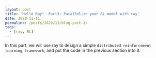 ```yaml
---
layout: post
title: 'Hello Ray!  Part3: Parallelize your RL model with ray'
date: 2020-11-11
permalink: /posts/2020/11/blog-post-3/
tags:
  - [ray, RL]
---
```


In this part, we will use ray to design a simple `distributed reinforcement learning framework`, and put the code in the previous section into it.